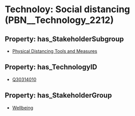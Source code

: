 # Technoloy: __Social distancing__ (PBN__Technology_2212)

## Property: has_StakeholderSubgroup

* [Physical Distancing Tools and Measures](PBN__TechSubgroup_70)

## Property: has_TechnologyID

* [Q30314010](Q30314010)

## Property: has_StakeholderGroup

* [Wellbeing](PBN__TechGroup_2)

